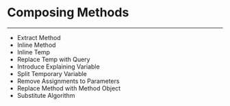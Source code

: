 # Composing Methods
---------------------

- Extract Method
- Inline Method
- Inline Temp
- Replace Temp with Query
- Introduce Explaining Variable
- Split Temporary Variable
- Remove Assignments to Parameters
- Replace Method with Method Object
- Substitute Algorithm